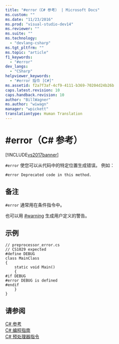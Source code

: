```yaml
---
title: "#error（C# 参考） | Microsoft Docs"
ms.custom: ""
ms.date: "11/23/2016"
ms.prod: "visual-studio-dev14"
ms.reviewer: ""
ms.suite: ""
ms.technology: 
  - "devlang-csharp"
ms.tgt_pltfrm: ""
ms.topic: "article"
f1_keywords: 
  - "#error"
dev_langs: 
  - "CSharp"
helpviewer_keywords: 
  - "#error 指令 [C#]"
ms.assetid: f2a7f3af-4cf9-4111-b369-70204d24b26b
caps.latest.revision: 10
caps.handback.revision: 10
author: "BillWagner"
ms.author: "wiwagn"
manager: "wpickett"
translationtype: Human Translation
---
```

# #error（C# 参考）
[!INCLUDE[vs2017banner](../../../csharp/includes/vs2017banner.md)]

`#error` 使您可以从代码中的特定位置生成错误。  例如：  
  
```  
#error Deprecated code in this method.  
```  
  
## 备注  
 `#error` 通常用在条件指令中。  
  
 也可以用 [\#warning](../../../csharp/language-reference/preprocessor-directives/preprocessor-warning.md) 生成用户定义的警告。  
  
## 示例  
  
```  
// preprocessor_error.cs  
// CS1029 expected  
#define DEBUG  
class MainClass   
{  
    static void Main()   
    {  
#if DEBUG  
#error DEBUG is defined  
#endif  
    }  
}  
```  
  
## 请参阅  
 [C\# 参考](../../../csharp/language-reference/index.md)   
 [C\# 编程指南](../../../csharp/programming-guide/index.md)   
 [C\# 预处理器指令](../../../csharp/language-reference/preprocessor-directives/index.md)